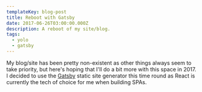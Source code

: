 ```yaml
---
templateKey: blog-post
title: Reboot with Gatsby
date: 2017-06-26T03:00:00.000Z
description: A reboot of my site/blog.
tags:
  - yolo
  - gatsby
---
```

My blog/site has been pretty non-existent as other things always seem to take priority, but here's hoping that I'll do a bit more with this space in 2017. I decided to use the [Gatsby](https://github.com/gatsbyjs/gatsby) static site generator this time round as React is currently the tech of choice for me when building SPAs.
